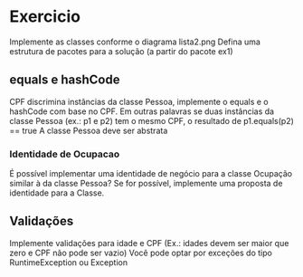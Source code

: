 # Exercicio
Implemente as classes conforme o diagrama lista2.png
Defina uma estrutura de pacotes para a solução (a partir do pacote ex1)

## equals e hashCode
CPF discrimina instâncias da classe Pessoa, implemente o equals e o hashCode com base no CPF.
Em outras palavras se duas instâncias da classe Pessoa (ex.: p1 e p2) tem o mesmo CPF, o resultado
de p1.equals(p2) == true
A classe Pessoa deve ser abstrata

### Identidade de Ocupacao
É possível implementar uma identidade de negócio para a classe Ocupação similar à da classe Pessoa?
Se for possível, implemente uma proposta de identidade para a Classe.

## Validações
Implemente validações para idade e CPF (Ex.: idades devem ser maior que zero e CPF não pode ser vazio)
Você pode optar por exceções do tipo RuntimeException ou Exception


